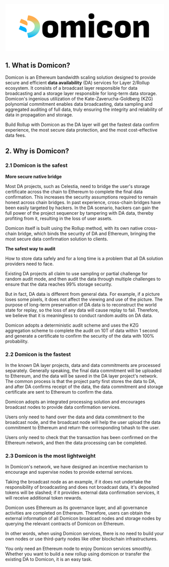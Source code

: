 ![logo](logo.png)

## 1. What is Domicon?

Domicon is an Ethereum bandwidth scaling solution designed to provide secure and efficient **data availability** (DA) services for Layer 2/Rollup ecosystem. It consists of a broadcast layer responsible for data broadcasting and a storage layer responsible for long-term data storage. Domicon's ingenious utilization of the Kate-Zaverucha-Goldberg (KZG) polynomial commitment enables data broadcasting, data sampling and aggregated auditing of full data, truly ensuring the integrity and reliability of data in propagation and storage.

Build Rollup  with Domicon as the DA  layer will get the fastest data confirm experience, the most secure data protection, and the most cost-effective data fees.

## 2. Why is Domicon?

### 2.1 Domicon is the safest

**More secure native bridge**

Most DA projects, such as Celestia, need to bridge the user's storage certificate across the chain to Ethereum to complete the final data confirmation. This increases the security assumptions required to remain honest across chain bridges. In past experience, cross-chain bridges have been easily targeted by hackers. In the DA scenario, hackers can gain the full power of the project sequencer by tampering with DA data, thereby profiting from it, resulting in the loss of user assets.

Domicon itself is built using the Rollup method, with its own native cross-chain bridge, which binds the security of DA and Ethereum, bringing the most secure data confirmation solution to clients.

**The safest way to audit**

How to store data safely and for a long time is a problem that all DA solution providers need to face.

Existing DA projects all claim to use sampling or partial challenge for random audit mode, and then audit the data through multiple challenges to ensure that the data reaches 99% storage security.

But in fact, DA data is different from general data. For example, if a picture loses some pixels, it does not affect the viewing and use of the picture. The purpose of long-term preservation of DA data is to reconstruct the world state for replay, so the loss of any data will cause replay to fail. Therefore, we believe that it is meaningless to conduct random audits on DA data.

Domicon adopts a deterministic audit scheme and uses the KZG aggregation scheme to complete the audit on 10T of data within 1 second and generate a certificate to confirm the security of the data with 100% probability.

### 2.2 Domicon is the fastest

In the known DA layer projects, data and data commitments are processed separately. Generally speaking, the final data commitment will be uploaded to Ethereum, and the data will be saved in the DA layer project's network. The common process is that the project party first stores the data to DA, and after DA confirms receipt of the data, the data commitment and storage certificate are sent to Ethereum to confirm the data.

Domicon adopts an integrated processing solution and encourages broadcast nodes to provide data confirmation services.

Users only need to hand over the data and data commitment to the broadcast node, and the broadcast node will help the user upload the data commitment to Ethereum and return the corresponding txhash to the user.

Users only need to check that the transaction has been confirmed on the Ethereum network, and then the data processing can be completed.

### 2.3 Domicon is the most lightweight

In Domicon's network, we have designed an incentive mechanism to encourage and supervise nodes to provide external services. 

Taking the broadcast node as an example, if it does not undertake the responsibility of broadcasting and does not broadcast data, it's deposited tokens will be slashed; if it provides external data confirmation services, it will receive additional token rewards.

Domicon uses Ethereum as its governance layer, and all governance activities are completed on Ethereum. Therefore, users can obtain the external information of all Domicon broadcast nodes and storage nodes by querying the relevant contracts of Domicon on Ethereum.

In other words, when using Domicon services, there is no need to build your own nodes or use third-party nodes like other blockchain infrastructures.

You only need an Ethereum node to enjoy Domicon services smoothly. Whether you want to build a new rollup using domicon or transfer the existing DA to Domicon, it is an easy task.
